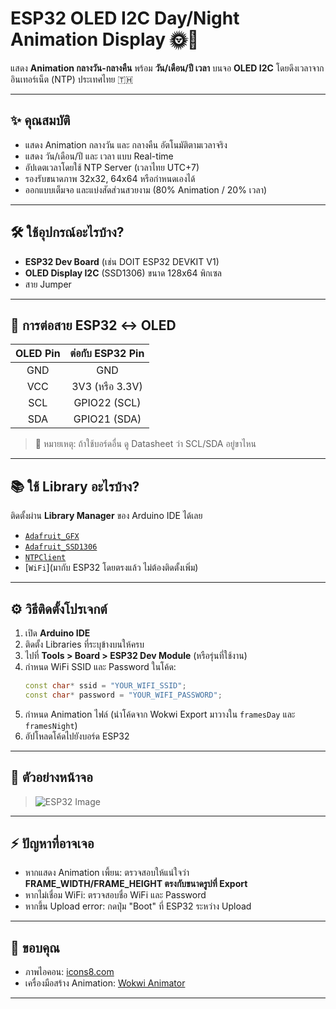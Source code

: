 # ESP32 OLED I2C Day/Night Animation Display 🌞🌙

แสดง **Animation กลางวัน-กลางคืน** พร้อม **วัน/เดือน/ปี เวลา** บนจอ **OLED I2C** โดยดึงเวลาจากอินเทอร์เน็ต (NTP) ประเทศไทย 🇹🇭

---

## ✨ คุณสมบัติ

- แสดง Animation กลางวัน และ กลางคืน อัตโนมัติตามเวลาจริง
- แสดง วัน/เดือน/ปี และ เวลา แบบ Real-time
- อัปเดตเวลาโดยใช้ NTP Server (เวลาไทย UTC+7)
- รองรับขนาดภาพ 32x32, 64x64 หรือกำหนดเองได้
- ออกแบบเต็มจอ และแบ่งสัดส่วนสวยงาม (80% Animation / 20% เวลา)

---

## 🛠 ใช้อุปกรณ์อะไรบ้าง?

- **ESP32 Dev Board** (เช่น DOIT ESP32 DEVKIT V1)
- **OLED Display I2C** (SSD1306) ขนาด 128x64 พิกเซล
- สาย Jumper

---

## 🔌 การต่อสาย ESP32 ↔ OLED

| OLED Pin | ต่อกับ ESP32 Pin |
|:--------:|:----------------:|
| GND      | GND               |
| VCC      | 3V3 (หรือ 3.3V)   |
| SCL      | GPIO22 (SCL)       |
| SDA      | GPIO21 (SDA)       |

> 📌 หมายเหตุ: ถ้าใช้บอร์ดอื่น ดู Datasheet ว่า SCL/SDA อยู่ขาไหน

---

## 📚 ใช้ Library อะไรบ้าง?

ติดตั้งผ่าน **Library Manager** ของ Arduino IDE ได้เลย

- [`Adafruit_GFX`](https://github.com/adafruit/Adafruit-GFX-Library)
- [`Adafruit_SSD1306`](https://github.com/adafruit/Adafruit_SSD1306)
- [`NTPClient`](https://github.com/arduino-libraries/NTPClient)
- [`WiFi`](มากับ ESP32 โดยตรงแล้ว ไม่ต้องติดตั้งเพิ่ม)

---

## ⚙️ วิธีติดตั้งโปรเจกต์

1. เปิด **Arduino IDE**
2. ติดตั้ง Libraries ที่ระบุข้างบนให้ครบ
3. ไปที่ **Tools > Board > ESP32 Dev Module** (หรือรุ่นที่ใช้งาน)
4. กำหนด WiFi SSID และ Password ในโค้ด:
    ```cpp
    const char* ssid = "YOUR_WIFI_SSID";
    const char* password = "YOUR_WIFI_PASSWORD";
    ```
5. กำหนด Animation ไฟล์ (นำโค้ดจาก Wokwi Export มาวางใน `framesDay` และ `framesNight`)
6. อัปโหลดโค้ดไปยังบอร์ด ESP32

---

## 📸 ตัวอย่างหน้าจอ

> ![ESP32 Image](https://sumetee.pages.dev/Storage_web/esp32_N.png)

---

## ⚡️ ปัญหาที่อาจเจอ

- หากแสดง Animation เพี้ยน: ตรวจสอบให้แน่ใจว่า **FRAME_WIDTH/FRAME_HEIGHT ตรงกับขนาดรูปที่ Export**
- หากไม่เชื่อม WiFi: ตรวจสอบชื่อ WiFi และ Password
- หากขึ้น Upload error: กดปุ่ม "Boot" ที่ ESP32 ระหว่าง Upload

---

## 🧡 ขอบคุณ

- ภาพไอคอน: [icons8.com](https://icons8.com)
- เครื่องมือสร้าง Animation: [Wokwi Animator](https://wokwi.com/animator)

---
